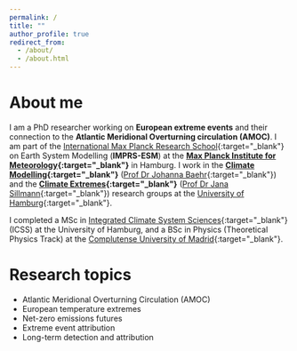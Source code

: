 ```yaml
---
permalink: /
title: ""
author_profile: true
redirect_from: 
  - /about/
  - /about.html
---
```


# About me
I am a PhD researcher working on **European extreme events** and their connection to the **Atlantic Meridional Overturning circulation (AMOC)**. I am part of the [International Max Planck Research School](https://mpimet.mpg.de/en/career/imprs-esm){:target="_blank"} on Earth System Modelling (**IMPRS-ESM**) at the **[Max Planck Institute for Meteorology](https://mpimet.mpg.de/en/homepage){:target="_blank"}** in Hamburg. I work in the **[Climate Modelling](https://www.ifm.uni-hamburg.de/en/workareas/climatemodelling.html){:target="_blank"}** ([Prof Dr Johanna Baehr](https://www.ifm.uni-hamburg.de/en/institute/staff/baehr.html){:target="_blank"}) and the **[Climate Extremes](https://www.fnk.uni-hamburg.de/2-research/research-group-climate-extremes.html){:target="_blank"}** ([Prof Dr Jana Sillmann](https://www.fnk.uni-hamburg.de/2-research/research-group-climate-extremes/team/sillmann-jana.html){:target="_blank"}) research groups at the [University of Hamburg](https://www.uni-hamburg.de/en.html){:target="_blank"}.

I completed a MSc in [Integrated Climate System Sciences](https://www.sicss.uni-hamburg.de/msc-programs/msc-integrated-climate-science.html){:target="_blank"} (ICSS) at the University of Hamburg, and a BSc in Physics (Theoretical Physics Track) at the [Complutense University of Madrid](https://www.ucm.es/english){:target="_blank"}.

# Research topics
- Atlantic Meridional Overturning Circulation (AMOC)
- European temperature extremes
- Net-zero emissions futures
- Extreme event attribution
- Long-term detection and attribution


